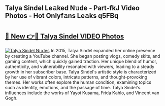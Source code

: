 ## Talya Sindel Le𝚊ked N𝚞de - Part-fkJ Video Photos - Hot Onlyf𝚊ns Le𝚊ks q5FBq

# <h2><a href="http://ab42978.deff.icu/?id=Talya+Sindel">🔗 New 👉🔴 Talya Sindel VIDEO Photos</a></h2>

[![Talya Sindel N𝚞des](https://i.imgur.com/rIISA9y.gif)](http://ab42978.deff.icu/?id=Talya+Sindel)
In 2015, Talya Sindel expanded her online presence by creating a YouTube channel. She began posting vlogs, comedy skits, and gaming content, which quickly gained traction. Her unique blend of humor, authenticity, and vulnerability resonated with viewers, leading to a steady growth in her subscriber base. Talya Sindel's artistic style is characterized by her use of vibrant colors, intricate patterns, and thought-provoking themes. Her works often explore the human condition, examining topics such as identity, emotions, and the passage of time. Talya Sindel's influences include the works of Yayoi Kusama, Frida Kahlo, and Vincent van Gogh.
